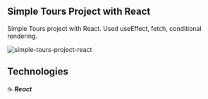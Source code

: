 ## Simple Tours Project with React

Simple Tours project with React. Used useEffect, fetch, conditional rendering.

![simple-tours-project-react](https://user-images.githubusercontent.com/43181662/157798344-a717304d-f1bf-47ad-ba21-46cee6fd7582.png)

## Technologies

:coffee: **_React_**

